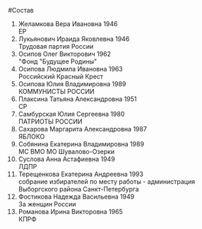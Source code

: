 #Состав
1. Желамкова Вера Ивановна 1946   
    ЕР
2. Лукьянович Ираида Яковлевна 1946   
    Трудовая партия России
3. Осипов Олег Викторович 1962   
    "Фонд "Будущее Родины"
4. Осипова Людмила Ивановна 1963   
    Российский Красный Крест
5. Осипова Юлия Владимировна 1989   
    КОММУНИСТЫ РОССИИ
6. Плаксина Татьяна Александровна 1951   
    СР
7. Самбурская Юлия Сергеевна 1980   
    ПАТРИОТЫ РОССИИ
8. Сахарова Маргарита Александровна 1987   
    ЯБЛОКО
9. Собянина Екатерина Владимировна 1989   
    МС ВМО МО Шувалово-Озерки
10. Суслова Анна Астафиевна 1949   
    ЛДПР
11. Терещенкова Екатерина Андреевна 1993   
    собрание избирателей по месту работы - администрация Выборгского района Санкт-Петербурга
12. Фостикова Надежда Васильевна 1949   
    За женщин России
13. Романова Ирина Викторовна 1965   
    КПРФ
